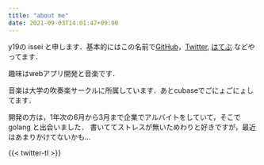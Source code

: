 ```yaml
---
title: "about me"
date: 2021-09-03T14:01:47+09:00
---
```



y19の issei と申します．基本的にはこの名前で[GitHub](https://github.com/Issei0804-ie)，[Twitter](https://twitter.com/iLP_isse), [はてぶ](https://issei-ie.hatenablog.com/) などやってます．

趣味はwebアプリ開発と音楽です．

音楽は大学の吹奏楽サークルに所属しています．あとcubaseでごにょごにょしてます．

開発の方は，1年次の6月から3月まで企業でアルバイトをしていて，そこでgolang と出会いました．
書いててストレスが無いためわりと好きですが，最近はあまりかけてないかも...

{{< twitter-tl >}}
